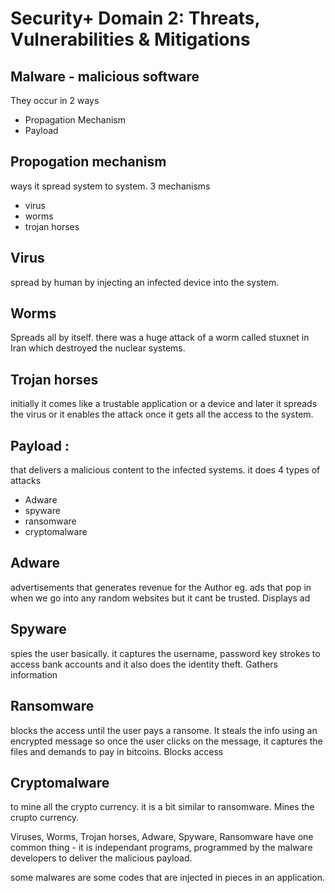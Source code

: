# Security+ Domain 2: Threats, Vulnerabilities & Mitigations
## Malware - malicious software 
They occur in 2 ways
- Propagation Mechanism
- Payload

## Propogation mechanism
ways it spread system to system.
3 mechanisms 
- virus
- worms
- trojan horses

## Virus
spread by human by injecting an infected device into the system.

## Worms 
Spreads all by itself.
there was a huge attack of a worm called stuxnet in Iran which destroyed the nuclear systems.


## Trojan horses
initially it comes like a trustable application or a device and later it spreads the virus or it enables the attack once it gets all the access to the system.


## Payload : 
that delivers a malicious content to the infected systems.
it does 4 types of attacks
- Adware
- spyware
- ransomware
- cryptomalware

## Adware
advertisements that generates revenue for the Author eg. ads that pop in when we go into any random websites but it cant be trusted. 
Displays ad


## Spyware
spies the user basically. it captures the username, password key strokes to access bank accounts and it also does the identity theft. 
Gathers information


## Ransomware
blocks the access until the user pays a ransome. It steals the info using an encrypted message so once the user clicks on the message, it captures the files and demands to pay in bitcoins. 
Blocks access


## Cryptomalware 
to mine all the crypto currency. it is a bit similar to ransomware.
Mines the crupto currency.

Viruses, Worms, Trojan horses, Adware, Spyware, Ransomware have one common thing - it is independant programs, programmed by the malware developers to deliver the malicious payload. 

some malwares are some codes that are injected in pieces in an application. 



















